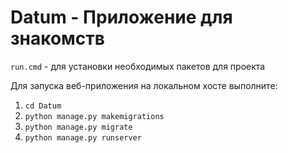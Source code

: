 # Datum - Приложение для знакомств

`run.cmd` - для установки необходимых пакетов для проекта

Для запуска веб-приложения на локальном хосте выполните:
1) `cd Datum`
2) `python manage.py makemigrations`
3) `python manage.py migrate`
4) `python manage.py runserver`
